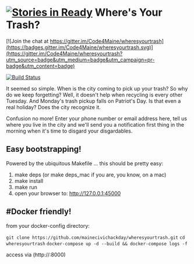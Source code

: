[![Stories in Ready](https://badge.waffle.io/mainecivichackday/wheresyourtrash.png?label=ready&title=Ready)](https://waffle.io/mainecivichackday/wheresyourtrash)
Where's Your Trash?
===================

[![Join the chat at https://gitter.im/Code4Maine/wheresyourtrash](https://badges.gitter.im/Code4Maine/wheresyourtrash.svg)](https://gitter.im/Code4Maine/wheresyourtrash?utm_source=badge&utm_medium=badge&utm_campaign=pr-badge&utm_content=badge)

[![Build
Status](https://travis-ci.org/Code4Maine/wheresyourtrash.svg?branch=master)](https://travis-ci.org/Code4Maine/wheresyourtrash)

It seemed so simple. When is the city coming to pick up your trash? So why
do we keep forgetting? Well, it doesn't help when recycling is every other
Tuesday. And Monday's trash pickup falls on Patriot's Day. Is that even a real
holiday? Does the city recognize it.

Confusion no more! Enter your phone number or email address here, tell us where
you live in the city and we'll send you a notification first thing in the
morning when it's time to disgard your disgardables.

Easy bootstrapping!
-------------------

Powered by the ubiquitous Makefile ... this should be pretty easy:

1. make deps (or make deps_mac if you are, you know, on a mac)
2. make install
3. make run
4. open your browser to: http://127.0.0.1:45000

#Docker friendly!
-------------------

from your docker-config directory:

`git clone https://github.com/mainecivichackday/wheresyourtrash.git`
`cd wheresyourtrash`
`docker-compose up -d --build && docker-compose logs -f`

access via (http://<hostname>:8000)
